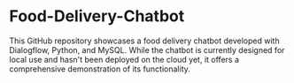 # Food-Delivery-Chatbot
This GitHub repository showcases a food delivery chatbot developed with Dialogflow, Python, and MySQL. While the chatbot is currently designed for local use and hasn't been deployed on the cloud yet, it offers a comprehensive demonstration of its functionality.

